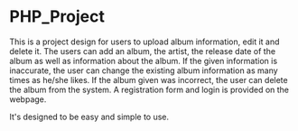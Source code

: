 # PHP_Project

This is a project design for users to upload album information, edit it and delete it. 
The users can add an album, the artist, the release date of the album as well as information about the album.
If the given information is inaccurate, the user can change the existing album information as many times as he/she likes. 
If the album given was incorrect, the user can delete the album from the system.
A registration form and login is provided on the webpage.

It's designed to be easy and simple to use. 
